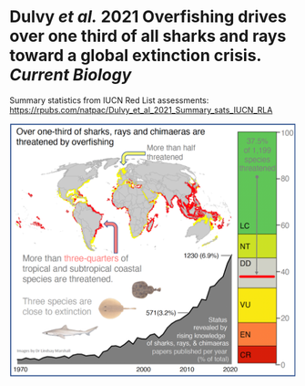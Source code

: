 # Dulvy _et al._ 2021 Overfishing drives over one third of all sharks and rays toward a global extinction crisis. _Current Biology_
Summary statistics from IUCN Red List assessments: https://rpubs.com/natpac/Dulvy_et_al_2021_Summary_sats_IUCN_RLA

![alt text](https://github.com/NickDulvy/SharkReassessment/blob/main/CBGraphicalAbstract210901small.png)


